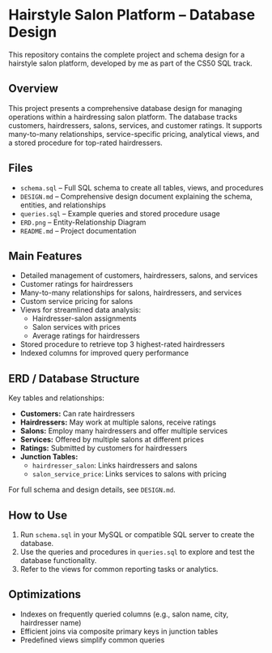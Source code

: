 # Hairstyle Salon Platform – Database Design

This repository contains the complete project and schema design for a hairstyle salon platform, developed by me as part of the CS50 SQL track.


## Overview

This project presents a comprehensive database design for managing operations within a hairdressing salon platform. The database tracks customers, hairdressers, salons, services, and customer ratings. It supports many-to-many relationships, service-specific pricing, analytical views, and a stored procedure for top-rated hairdressers.


## Files

- `schema.sql` – Full SQL schema to create all tables, views, and procedures
- `DESIGN.md` – Comprehensive design document explaining the schema, entities, and relationships
- `queries.sql` – Example queries and stored procedure usage
- `ERD.png` – Entity-Relationship Diagram
- `README.md` – Project documentation 


## Main Features

- Detailed management of customers, hairdressers, salons, and services
- Customer ratings for hairdressers
- Many-to-many relationships for salons, hairdressers, and services
- Custom service pricing for salons
- Views for streamlined data analysis:
  - Hairdresser-salon assignments
  - Salon services with prices
  - Average ratings for hairdressers
- Stored procedure to retrieve top 3 highest-rated hairdressers
- Indexed columns for improved query performance


## ERD / Database Structure

Key tables and relationships:

- **Customers:** Can rate hairdressers
- **Hairdressers:** May work at multiple salons, receive ratings
- **Salons:** Employ many hairdressers and offer multiple services
- **Services:** Offered by multiple salons at different prices
- **Ratings:** Submitted by customers for hairdressers
- **Junction Tables:**
  - `hairdresser_salon`: Links hairdressers and salons
  - `salon_service_price`: Links services to salons with pricing

For full schema and design details, see `DESIGN.md`.


## How to Use

1. Run `schema.sql` in your MySQL or compatible SQL server to create the database.
2. Use the queries and procedures in `queries.sql` to explore and test the database functionality.
3. Refer to the views for common reporting tasks or analytics.


## Optimizations

- Indexes on frequently queried columns (e.g., salon name, city, hairdresser name)
- Efficient joins via composite primary keys in junction tables
- Predefined views simplify common queries



